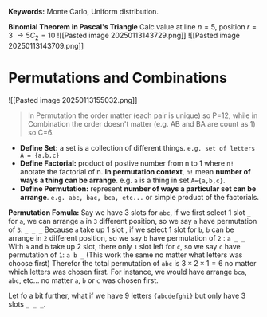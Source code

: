 **Keywords:** Monte Carlo, Uniform distribution.

**Binomial Theorem in Pascal's Triangle**
Calc value at line $n=5$, position $r=3$ $\to 5C_{2} = 10$ 
![[Pasted image 20250113143729.png]]
![[Pasted image 20250113143709.png]]

# Permutations and Combinations
![[Pasted image 20250113155032.png]]
>In Permutation the order matter (each pair is unique) so P=12, while in Combination the order doesn't matter (e.g. AB and BA are count as 1) so C=6.


+ **Define Set:** a set is a collection of different things. `e.g. set of letters A = {a,b,c}`
+ **Define Factorial:** product of postive number from n to 1 where  `n!` anotate the factorial of n. **In permutation context**, `n!` mean **number of ways a thing can be arrange**.  e.g. `a` is a thing in set `A={a,b,c}`.
+ **Define Permutation:** represent **number of ways a particular set can be arrange**. `e.g. abc, bac, bca, etc...` or simple product of the factorials. 

**Permutation Fomula:**
Say we have 3 slots for `abc`, if we first select 1 slot `_` for `a`, we can arrange `a` in `3` different position, so we say  `a` have permutation of `3`: 
`_ _ _`
Because `a` take up 1 slot , if we select 1 slot for `b`,  `b` can be arrange in `2` different position, so we say `b` have permutation of `2` :
`a _ _`
With `a` and `b` take up 2 slot, there only `1` slot left for `c`, so we say `c` have permutation of `1`:
`a b _`
(This work the same no matter what letters was choose first)
Therefor the total permutation of `abc` is $3 \times 2 \times 1 = 6$ no matter which letters was chosen first. For instance, we would have arrange `bca`, `abc`, etc... no matter `a`, `b` or `c` was chosen first.

Let fo a bit further, what if we have 9 letters `{abcdefghi}` but only have 3 slots `_ _ _`.
